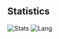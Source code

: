 ## Statistics

![Stats](https://github-readme-stats.vercel.app/api?username=wyntau&show_icons=true&count_private=true&theme=buefy)
![Lang](https://github-readme-stats.vercel.app/api/top-langs/?username=wyntau&langs_count=8&layout=compact&theme=buefy)

